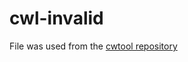 # cwl-invalid

File was used from the [cwtool repository](https://github.com/common-workflow-language/cwltool/blob/main/tests/wc-tool-bad-reqs.cwl)
